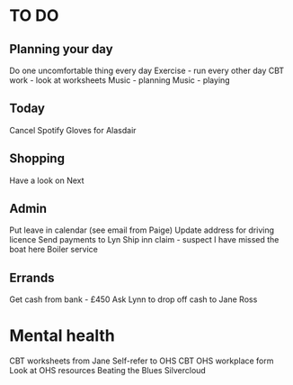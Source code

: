 # TO DO
## Planning your day
Do one uncomfortable thing every day
Exercise - run every other day
CBT work - look at worksheets
Music - planning
Music - playing

## Today
Cancel Spotify
Gloves for Alasdair

## Shopping
Have a look on Next

## Admin
<!-- Check to see if British Gas account active -->
Put leave in calendar (see email from Paige)
Update address for driving licence
Send payments to Lyn
Ship inn claim - suspect I have missed the boat here
Boiler service

## Errands
Get cash from bank - £450
Ask Lynn to drop off cash to Jane Ross

# Mental health
CBT worksheets from Jane
Self-refer to OHS CBT
OHS workplace form
Look at OHS resources
Beating the Blues
Silvercloud